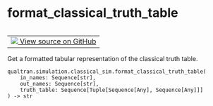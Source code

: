 # format_classical_truth_table


<table class="tfo-notebook-buttons tfo-api nocontent" align="left">
<td>
  <a target="_blank" href="https://github.com/quantumlib/Qualtran/blob/main/qualtran/simulation/classical_sim.py#L255-L267">
    <img src="https://www.tensorflow.org/images/GitHub-Mark-32px.png" />
    View source on GitHub
  </a>
</td>
</table>



Get a formatted tabular representation of the classical truth table.


<pre class="devsite-click-to-copy prettyprint lang-py tfo-signature-link">
<code>qualtran.simulation.classical_sim.format_classical_truth_table(
    in_names: Sequence[str],
    out_names: Sequence[str],
    truth_table: Sequence[Tuple[Sequence[Any], Sequence[Any]]]
) -> str
</code></pre>



<!-- Placeholder for "Used in" -->
